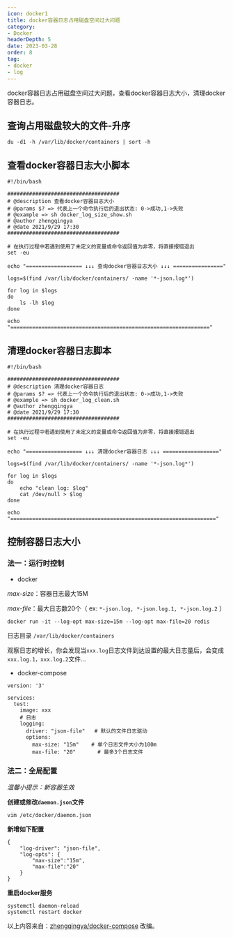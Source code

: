 ```yaml
---
icon: docker1
title: docker容器日志占用磁盘空间过大问题
category: 
- Docker
headerDepth: 5
date: 2023-03-28
order: 8
tag:
- docker
- log
---
```


docker容器日志占用磁盘空间过大问题，查看docker容器日志大小，清理docker容器日志。

<!-- more -->

## 查询占用磁盘较大的文件-升序

```shell
du -d1 -h /var/lib/docker/containers | sort -h
```

## 查看docker容器日志大小脚本

```shell
#!/bin/bash

####################################
# @description 查看docker容器日志大小
# @params $? => 代表上一个命令执行后的退出状态: 0->成功,1->失败
# @example => sh docker_log_size_show.sh
# @author zhengqingya
# @date 2021/9/29 17:30
####################################

# 在执行过程中若遇到使用了未定义的变量或命令返回值为非零，将直接报错退出
set -eu

echo "================== ↓↓↓ 查询docker容器日志大小 ↓↓↓ ================"

logs=$(find /var/lib/docker/containers/ -name '*-json.log*')

for log in $logs
do
    ls -lh $log
done

echo "================================================================"
```

## 清理docker容器日志脚本

```shell
#!/bin/bash

####################################
# @description 清理docker容器日志
# @params $? => 代表上一个命令执行后的退出状态: 0->成功,1->失败
# @example => sh docker_log_clean.sh
# @author zhengqingya
# @date 2021/9/29 17:30
####################################

# 在执行过程中若遇到使用了未定义的变量或命令返回值为非零，将直接报错退出
set -eu

echo "================== ↓↓↓ 清理docker容器日志 ↓↓↓ =================="

logs=$(find /var/lib/docker/containers/ -name '*-json.log*')

for log in $logs
do
    echo "clean log: $log"
    cat /dev/null > $log
done

echo "=================================================================="
```

## 控制容器日志大小

### 法一：运行时控制

- docker

*max-size*：容器日志最大15M

*max-file*：最大日志数20个（ ex: `*-json.log, *-json.log.1, *-json.log.2` ）

```shell
docker run -it --log-opt max-size=15m --log-opt max-file=20 redis
```

日志目录 `/var/lib/docker/containers`

观察日志的增长，你会发现当`xxx.log`日志文件到达设置的最大日志量后，会变成`xxx.log.1，xxx.log.2`文件...

- docker-compose

```
version: '3'

services:
  test:
    image: xxx
    # 日志
    logging:
      driver: "json-file"   # 默认的文件日志驱动
      options:
        max-size: "15m"    # 单个日志文件大小为100m
        max-file: "20"       # 最多3个日志文件
```

### 法二：全局配置

*温馨小提示：新容器生效*

**创建或修改`daemon.json`文件**

`vim /etc/docker/daemon.json`

**新增如下配置**

```
{
    "log-driver": "json-file",
    "log-opts": {
        "max-size":"15m", 
        "max-file":"20"
    }
}
```

**重启docker服务**

```shell
systemctl daemon-reload
systemctl restart docker
```

以上内容来自：[zhengqingya/docker-compose](https://gitee.com/zhengqingya/docker-compose/tree/master/Docker/docker容器日志占用磁盘空间过大问题) 改编。
